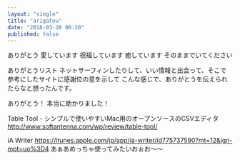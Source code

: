 ```yaml
---
layout: "single"
title: "arigatou"
date: "2018-03-28 00:30"
published: false
---
```


ありがとう
愛しています
祝福しています
癒しています
そのままでいてください

ありがとうリスト
ネットサーフィンしたりして、いい情報と出会って、そこで参考にしたサイトに感謝位の意を示して
こんな感じで、ありがとうを伝えられたらなと想ったんです。

ありがとう！
本当に助かりました！

Table Tool - シンプルで使いやすいMac用のオープンソースのCSVエディタ
http://www.softantenna.com/wp/review/table-tool/

iA Writer
https://itunes.apple.com/jp/app/ia-writer/id775737590?mt=12&ign-mpt=uo%3D4
あぁあめっちゃ使ってみたいおぉお〜〜
